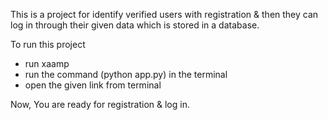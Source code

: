 This is a project for identify verified users with registration & then they can log in through their given data which is stored in a database.

To run this project
-  run xaamp
-  run the command (python app.py) in the terminal
-  open the given link from terminal

Now, You are ready for registration & log in.
